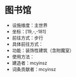 # 图书馆

* 设施维度：主世界
* 坐标：[19,-,-181]
* 前往方式：步行
* 具体前往方式：
* 功能：装饰性建筑（含附魔室）
* 使用方法：
* 建造者：mcyinsz
* 词条贡献者：mcyinsz
